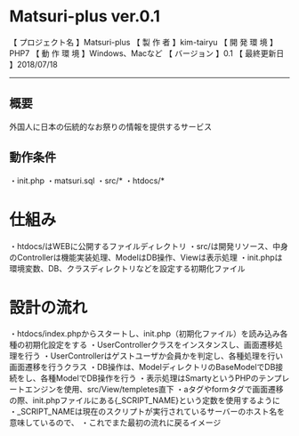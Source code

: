 # Matsuri-plus  ver.0.1

【 プロジェクト名 】Matsuri-plus
【 製 作 者 】kim-tairyu
【 開 発 環 境 】PHP7
【 動 作 環 境 】Windows、Macなど
【 バージョン 】0.1
【 最終更新日 】2018/07/18

-----------------------------
## 概要
	
外国人に日本の伝統的なお祭りの情報を提供するサービス

## 動作条件
	
・init.php
・matsuri.sql
・src/*
・htdocs/*
  
# 仕組み

・htdocs/はWEBに公開するファイルディレクトリ
・src/は開発リソース、中身のControllerは機能実装処理、ModelはDB操作、Viewは表示処理
・init.phpは環境変数、DB、クラスディレクトリなどを設定する初期化ファイル
  
# 設計の流れ

・htdocs/index.phpからスタートし、init.php（初期化ファイル）を読み込み各種の初期化設定をする
・UserControllerクラスをインスタンスし、画面遷移処理を行う
・UserControllerはゲストユーザか会員かを判定し、各種処理を行い画面遷移を行うクラス
・DB操作は、ModelディレクトリのBaseModelでDB接続をし、各種ModelでDB操作を行う
・表示処理はSmartyというPHPのテンプレートエンジンを使用、src/View/templetes直下
・aタグやformタグで画面遷移の際、init.phpファイルにある{_SCRIPT_NAME}という定数を使用するように
・_SCRIPT_NAMEは現在のスクリプトが実行されているサーバーのホスト名を意味しているので、
・これでまた最初の流れに戻るイメージ
